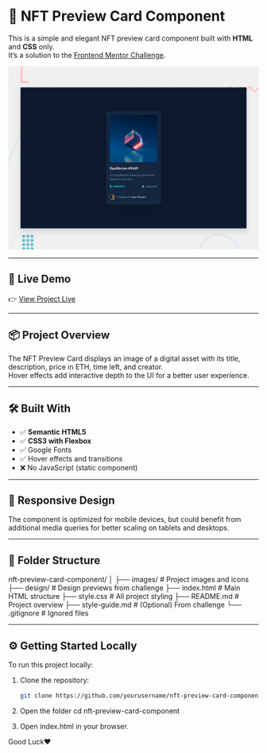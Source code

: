 # 🎨 NFT Preview Card Component

This is a simple and elegant NFT preview card component built with **HTML** and **CSS** only.  
It’s a solution to the [Frontend Mentor Challenge](https://www.frontendmentor.io/challenges/nft-preview-card-component-SbdUL_w0U).

![Design Preview](./design/desktop-preview.jpg)

---

## 🚀 Live Demo

👉 [View Project Live](https://yourusername.github.io/nft-preview-card-component)

---

## 📦 Project Overview

The NFT Preview Card displays an image of a digital asset with its title, description, price in ETH, time left, and creator.  
Hover effects add interactive depth to the UI for a better user experience.

---

## 🛠 Built With

- ✅ **Semantic HTML5**
- ✅ **CSS3 with Flexbox**
- ✅ Google Fonts
- ✅ Hover effects and transitions
- ❌ No JavaScript (static component)

---

## 📱 Responsive Design

The component is optimized for mobile devices, but could benefit from additional media queries for better scaling on tablets and desktops.

---

## 📁 Folder Structure
nft-preview-card-component/
│
├── images/ # Project images and icons
├── design/ # Design previews from challenge
├── index.html # Main HTML structure
├── style.css # All project styling
├── README.md # Project overview
├── style-guide.md # (Optional) From challenge
└── .gitignore # Ignored files

---

## ⚙️ Getting Started Locally

To run this project locally:

1. Clone the repository:
   ```bash
   git clone https://github.com/yourusername/nft-preview-card-component.git

2. Open the folder
   cd nft-preview-card-component

3.   Open index.html in your browser.

 Good Luck❤️
